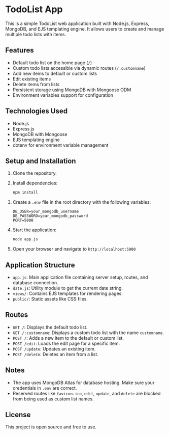 # TodoList App

This is a simple TodoList web application built with Node.js, Express, MongoDB, and EJS templating engine. It allows users to create and manage multiple todo lists with items.

## Features

- Default todo list on the home page (`/`)
- Custom todo lists accessible via dynamic routes (`/:customname`)
- Add new items to default or custom lists
- Edit existing items
- Delete items from lists
- Persistent storage using MongoDB with Mongoose ODM
- Environment variables support for configuration

## Technologies Used

- Node.js
- Express.js
- MongoDB with Mongoose
- EJS templating engine
- dotenv for environment variable management

## Setup and Installation

1. Clone the repository.

2. Install dependencies:

   ```bash
   npm install
   ```

3. Create a `.env` file in the root directory with the following variables:

   ```
   DB_USER=your_mongodb_username
   DB_PASSWORD=your_mongodb_password
   PORT=5000
   ```

4. Start the application:

   ```bash
   node app.js
   ```

5. Open your browser and navigate to `http://localhost:5000`

## Application Structure

- `app.js`: Main application file containing server setup, routes, and database connection.
- `date.js`: Utility module to get the current date string.
- `views/`: Contains EJS templates for rendering pages.
- `public/`: Static assets like CSS files.

## Routes

- `GET /`: Displays the default todo list.
- `GET /:customname`: Displays a custom todo list with the name `customname`.
- `POST /`: Adds a new item to the default or custom list.
- `POST /edit`: Loads the edit page for a specific item.
- `POST /update`: Updates an existing item.
- `POST /delete`: Deletes an item from a list.

## Notes

- The app uses MongoDB Atlas for database hosting. Make sure your credentials in `.env` are correct.
- Reserved routes like `favicon.ico`, `edit`, `update`, and `delete` are blocked from being used as custom list names.

## License

This project is open source and free to use.
